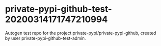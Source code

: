 # private-pypi-github-test-20200314171747210994
Autogen test repo for the project private-pypi/private-pypi-github, created by user private-pypi-github-test-admin.
